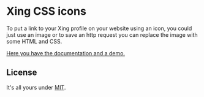 # Xing CSS icons

To put a link to your Xing profile on your website using an icon, you could
just use an image or to save an http request you can replace the image with
some HTML and CSS.

[Here you have the documentation and a demo.](http://fabianmebus.com/xing-css-icons/)

## License

It's all yours under [MIT](https://github.com/fabianmebus/xing-css-icons/blob/master/LICENSE.md).
